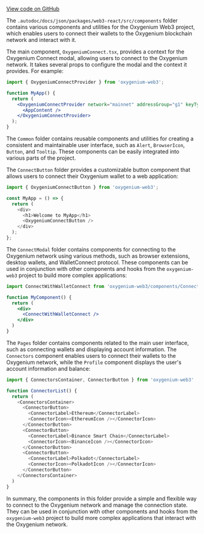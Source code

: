 [View code on GitHub](https://github.com/oxygenium/oxygenium-web3/.autodoc/docs/json/packages/web3-react/src/components)

The `.autodoc/docs/json/packages/web3-react/src/components` folder contains various components and utilities for the Oxygenium Web3 project, which enables users to connect their wallets to the Oxygenium blockchain network and interact with it.

The main component, `OxygeniumConnect.tsx`, provides a context for the Oxygenium Connect modal, allowing users to connect to the Oxygenium network. It takes several props to configure the modal and the context it provides. For example:

```jsx
import { OxygeniumConnectProvider } from 'oxygenium-web3';

function MyApp() {
  return (
    <OxygeniumConnectProvider network="mainnet" addressGroup="g1" keyType="secp256k1">
      <AppContent />
    </OxygeniumConnectProvider>
  );
}
```

The `Common` folder contains reusable components and utilities for creating a consistent and maintainable user interface, such as `Alert`, `BrowserIcon`, `Button`, and `Tooltip`. These components can be easily integrated into various parts of the project.

The `ConnectButton` folder provides a customizable button component that allows users to connect their Oxygenium wallet to a web application:

```javascript
import { OxygeniumConnectButton } from 'oxygenium-web3';

const MyApp = () => {
  return (
    <div>
      <h1>Welcome to MyApp</h1>
      <OxygeniumConnectButton />
    </div>
  );
};
```

The `ConnectModal` folder contains components for connecting to the Oxygenium network using various methods, such as browser extensions, desktop wallets, and WalletConnect protocol. These components can be used in conjunction with other components and hooks from the `oxygenium-web3` project to build more complex applications:

```jsx
import ConnectWithWalletConnect from 'oxygenium-web3/components/ConnectModal/ConnectWithWalletConnect'

function MyComponent() {
  return (
    <div>
      <ConnectWithWalletConnect />
    </div>
  )
}
```

The `Pages` folder contains components related to the main user interface, such as connecting wallets and displaying account information. The `Connectors` component enables users to connect their wallets to the Oxygenium network, while the `Profile` component displays the user's account information and balance:

```javascript
import { ConnectorsContainer, ConnectorButton } from 'oxygenium-web3'

function ConnectorList() {
  return (
    <ConnectorsContainer>
      <ConnectorButton>
        <ConnectorLabel>Ethereum</ConnectorLabel>
        <ConnectorIcon><EthereumIcon /></ConnectorIcon>
      </ConnectorButton>
      <ConnectorButton>
        <ConnectorLabel>Binance Smart Chain</ConnectorLabel>
        <ConnectorIcon><BinanceIcon /></ConnectorIcon>
      </ConnectorButton>
      <ConnectorButton>
        <ConnectorLabel>Polkadot</ConnectorLabel>
        <ConnectorIcon><PolkadotIcon /></ConnectorIcon>
      </ConnectorButton>
    </ConnectorsContainer>
  )
}
```

In summary, the components in this folder provide a simple and flexible way to connect to the Oxygenium network and manage the connection state. They can be used in conjunction with other components and hooks from the `oxygenium-web3` project to build more complex applications that interact with the Oxygenium network.

